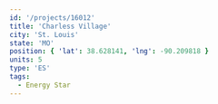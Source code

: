```yaml
---
id: '/projects/16012'
title: 'Charless Village'
city: 'St. Louis'
state: 'MO'
position: { 'lat': 38.628141, 'lng': -90.209818 }
units: 5
type: 'ES'
tags:
  - Energy Star
---
```

